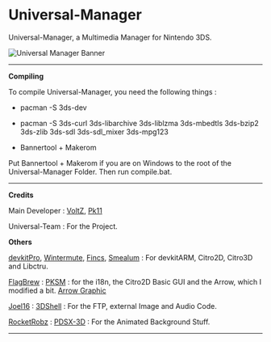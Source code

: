 # Universal-Manager

Universal-Manager, a Multimedia Manager for Nintendo 3DS.

![Universal Manager Banner](https://github.com/Universal-Team/Universal-Manager/tree/master/resources/Banner.png)

****
**Compiling**

To compile Universal-Manager, you need the following things : 

- pacman -S 3ds-dev

- pacman -S 3ds-curl 3ds-libarchive 3ds-liblzma 3ds-mbedtls 3ds-bzip2 3ds-zlib 3ds-sdl 3ds-sdl_mixer 3ds-mpg123

- Bannertool + Makerom

Put Bannertool + Makerom if you are on Windows to the root of the Universal-Manager Folder. Then run compile.bat.

****
**Credits**

Main Developer : [VoltZ](https://github.com/SuperSaiyajinVoltZ), [Pk11](https://github.com/Epicpkmn11)

Universal-Team : For the Project.

**Others**

[devkitPro](https://github.com/devkitPro), [Wintermute](https://github.com/WinterMute), [Fincs](https://github.com/fincs), [Smealum](https://github.com/smealum) : For devkitARM, Citro2D, Citro3D and Libctru.

[FlagBrew](https://github.com/FlagBrew) : [PKSM](https://github.com/FlagBrew/PKSM) : for the i18n, the Citro2D Basic GUI and the Arrow, which I modified a bit. [Arrow Graphic](https://github.com/FlagBrew/PKSM/blob/master/assets/gfx/ui/pointer_arrow.png)

[Joel16](https://github.com/joel16) : [3DShell](https://github.com/joel16/3DShell) : For the FTP, external Image and Audio Code.

[RocketRobz](https://github.com/RocketRobz) : [PDSX-3D](https://github.com/RocketRobz/PDSX-3D) : For the Animated Background Stuff.

****
